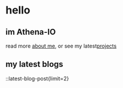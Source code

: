 # hello

## im Athena-IO

read more [about me](/about), or see my latest[projects](/project)

## my latest blogs

::latest-blog-post{limit=2}
